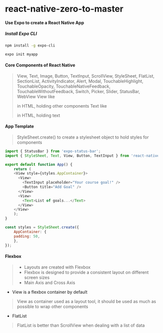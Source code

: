 # react-native-zero-to-master

#### Use Expo to create a React Native App
##### Install Expo CLI
```bash
npm install -g expo-cli
``` 
```bash
expo init myapp
``` 

#### Core Components of React Native
> View, Text, Image, Button, TextInput, ScrollView, StyleSheet, FlatList, SectionList, ActivityIndicator, Alert, Modal, TouchableHighlight, TouchableOpacity, TouchableNativeFeedback, TouchableWithoutFeedback, Switch, Picker, Slider, StatusBar, WebView
> View like <div> in HTML, holding other components
> Text like <p> in HTML, holding text

#### App Template
> StyleSheet.create() to create a stylesheet object to hold styles for components

```javascript
import { StatusBar } from 'expo-status-bar';
import { StyleSheet, Text, View, Button, TextInput } from 'react-native';

export default function App() {
	return (
    <View style={styles.AppContainer}>
      <View>
        <TextInput placeholder="Your course goal!" />
        <Button title="Add Goal" />
      </View>
      <View>
        <Text>List of goals...</Text>
      </View>
    </View>
	);
}

const styles = StyleSheet.create({
	AppContainer: {
    padding: 50,
	},
});
```

#### Flexbox
> - Layouts are created with Flexbox
> - Flexbox is designed to provide a consistent layout on different screen sizes
> - Main Axis and Cross Axis

- View is a flexbox container by default
> View as container used as a layout tool, it should be used as much as possible to wrap other components

- FlatList
> FlatList is better than ScrollView when dealing with a list of data 
